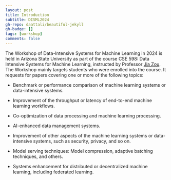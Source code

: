 ```yaml
---
layout: post
title: Introduction
subtitle: DISML2024
gh-repo: daattali/beautiful-jekyll
gh-badge: []
tags: [workshop]
comments: false
---
```

The Workshop of Data-Intensive Systems for Machine Learning in 2024 is held in Arizona State University as part of the course CSE 598: Data Intensive Systems for Machine Learning, instructed by Professor [Jia Zou](https://sites.google.com/view/jiazou-web/home).
The Workshop mainly targets students who were enrolled into the course. It requests for papers covering one or more of the following topics:

- Benchmark or performance comparison of machine learning systems or data-intensive systems.

- Improvement of the throughput or latency of end-to-end machine learning workflows.

- Co-optimization of data processing and machine learning processing.

- AI-enhanced data management systems.

- Improvement of other aspects of the machine learning systems or data-intensive systems, such as security, privacy, and so on.

- Model serving techniques: Model compression, adaptive batching techniques, and others.

- Systems enhancement for distributed or decentralized machine learning, including federated learning.
